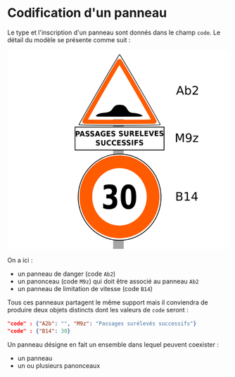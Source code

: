 # Codification d'un panneau

Le type et l'inscription d'un panneau sont donnés dans le champ `code`. Le détail du modèle se présente comme suit :

![](../resources/illustration_codification.png)

On a ici :
* un panneau de danger (code `Ab2`)
* un panonceau (code `M9z`) qui doit être associé au panneau `Ab2`
* un panneau de limitation de vitesse (code `B14`)

Tous ces panneaux partagent le même support mais il conviendra de produire deux objets distincts dont les valeurs de `code` seront :
 
```json
"code" : {"A2b": "", "M9z": "Passages surélevés successifs"}
"code" : {"B14": 30}
```

Un panneau désigne en fait un ensemble dans lequel peuvent coexister :
* un panneau
* un ou plusieurs panonceaux  

